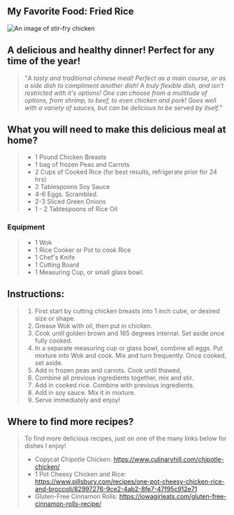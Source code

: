 ## **My Favorite Food: Fried Rice**

![An image of stir-fry chicken](https://st.depositphotos.com/1692343/5094/i/950/depositphotos_50945415-stock-photo-healthy-homemade-fried-rice.jpg)
## A delicious and healthy dinner! Perfect for any time of the year!

> "*A tasty and traditional chinese meal! Perfect as a main course, or as a side dish to compliment another dish! A truly flexible dish, and isn't restricted with it's options! One can choose from a multitude of options, from shrimp, to beef, to even chicken and pork! Goes well with a variety of sauces, but can be delicious to be served by itself.*"

## What you will need to make this delicious meal at home?

> * 1 Pound Chicken Breasts
> * 1 bag of frozen Peas and Carrots
> * 2 Cups of Cooked Rice (for best results,  refrigerate prior for 24 hrs)
> * 2 Tablespoons Soy Sauce
> * 4-6 Eggs. Scrambled.
> * 2-3 Sliced Green Onions
> * 1 - 2 Tablespoons of Rice Oil

### Equipment
 > * 1 Wok
 > * 1 Rice Cooker or Pot to cook Rice
 > * 1 Chef's Knife
 > * 1 Cutting Board
 > * 1 Measuring Cup, or small glass bowl.

## Instructions:
> 1. First start by cutting chicken breasts into 1 inch cube, or desired size or shape.
> 2. Grease Wok with oil, then put in chicken.
> 3. Cook until golden brown and 165 degrees internal. Set aside once fully cooked.
> 4. In a separate measuring cup or glass bowl, combine all eggs. Put mixture into Wok and cook. Mix and turn frequently. Once cooked, set aside.
> 5. Add in frozen peas and carrots. Cook until thawed,
> 6. Combine all previous ingredients together, mix and stir.
> 7. Add in cooked rice. Combine with previous ingredients. 
> 8. Add in soy sauce. Mix it in mixture.
> 9. Serve immediately and enjoy!

## Where to find more recipes?
>  To find more delicious recipes, just on one of the many links below for dishes I enjoy!
 > * Copycat Chipotle Chicken: <https://www.culinaryhill.com/chipotle-chicken/>
 > * 1 Pot Cheesy Chicken and Rice: <https://www.pillsbury.com/recipes/one-pot-cheesy-chicken-rice-and-broccoli/82997276-9ce2-4ab2-8fe7-47f95c912e71>
 > * Gluten-Free Cinnamon Rolls: <https://iowagirleats.com/gluten-free-cinnamon-rolls-recipe/>

